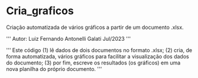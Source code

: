 # Cria_graficos
Criação automatizada de vários gráficos a partir de um documento .xlsx.

'''
Autor: Luiz Fernando Antonelli Galati
Jul/2023
'''

'''
Este código (1) lê dados de dois documentos no formato .xlsx; (2) cria, de forma automatizada, vários gráficos para facilitar a visualização
dos dados do documento; (3) por fim, escreve os resultados (os gráficos) em uma nova planilha do próprio documento.
'''
